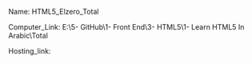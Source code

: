 
Name: HTML5_Elzero_Total

Computer_Link: E:\5- GitHub\1- Front End\3- HTML5\1- Learn HTML5 In Arabic\Total

Hosting_link:

